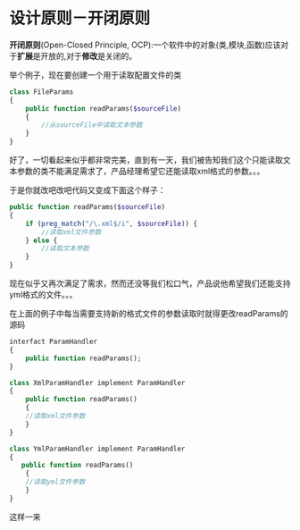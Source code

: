 # 设计原则－开闭原则

**开闭原则**(Open-Closed Principle, OCP):一个软件中的对象(类,模块,函数)应该对于**扩展**是开放的,对于**修改**是关闭的。

举个例子，现在要创建一个用于读取配置文件的类

``` php
class FileParams
{
    public function readParams($sourceFile)
    {
        //从sourceFile中读取文本参数
    }
}
```
好了，一切看起来似乎都非常完美，直到有一天，我们被告知我们这个只能读取文本参数的类不能满足需求了，产品经理希望它还能读取xml格式的参数。。。

于是你就改吧改吧代码又变成下面这个样子：

```php
public function readParams($sourceFile)
{
    if (preg_match("/\.xml$/i", $sourceFile)) {
        //读取xml文件参数
    } else {
        //读取文本参数
    }
}
```
现在似乎又再次满足了需求，然而还没等我们松口气，产品说他希望我们还能支持yml格式的文件。。。

在上面的例子中每当需要支持新的格式文件的参数读取时就得更改readParams的源码

```php
interfact ParamHandler
{
    public function readParams();
}

class XmlParamHandler implement ParamHandler
{
    public function readParams()
    {
    //读取xml文件参数
    }
}

class YmlParamHandler implement ParamHandler
{
   public function readParams()
    {
    //读取yml文件参数
    }
}

```
这样一来





